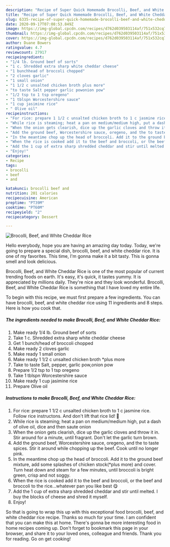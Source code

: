 ```yaml
---
description: "Recipe of Super Quick Homemade Brocolli, Beef, and White Cheddar Rice"
title: "Recipe of Super Quick Homemade Brocolli, Beef, and White Cheddar Rice"
slug: 6335-recipe-of-super-quick-homemade-brocolli-beef-and-white-cheddar-rice
date: 2020-09-17T07:08:53.849Z
image: https://img-global.cpcdn.com/recipes/d762d039503114af/751x532cq70/brocolli-beef-and-white-cheddar-rice-recipe-main-photo.jpg
thumbnail: https://img-global.cpcdn.com/recipes/d762d039503114af/751x532cq70/brocolli-beef-and-white-cheddar-rice-recipe-main-photo.jpg
cover: https://img-global.cpcdn.com/recipes/d762d039503114af/751x532cq70/brocolli-beef-and-white-cheddar-rice-recipe-main-photo.jpg
author: Duane Bowers
ratingvalue: 4.7
reviewcount: 27917
recipeingredient:
- "1/4 lb. Ground beef of sorts"
- "1 c. Shredded extra sharp white cheddar cheese"
- "1 bunchhead of broccoli chopped"
- "2 cloves garlic"
- "1 small onion"
- "1 1/2 c unsalted chicken broth plus more"
- "to taste Salt pepper garlic powonion pow"
- "1/2 tsp to 1 tsp oregeno"
- "1 tblspn Worcestershire sauce"
- "1 cup jasimine rice"
- " Olive oil"
recipeinstructions:
- "For rice: prepare 1 1/2 c unsalted chicken broth to 1 c jasmine rice. Follow rice instructons. And don&#39;t lift that rice lid! 👀"
- "While rice is steaming; heat a pan on medium/medium high, put a dash of olive oil, dice and then saute onion"
- "When the onion gets clearish, dice up the garlic cloves and throw it in. Stir around for a minute, until fragrant. Don&#39;t let the garlic turn brown."
- "Add the ground beef, Worcestershire sauce, oregeno, and the to taste spices. Stir it around while chopping up the beef. Cook until no longer pink."
- "In the meantime chop up the head of broccoli. Add it to the ground beef mixture, add some splashes of chicken stock(*plus more) and cover. Turn heat down and steam for a few minutes, until broccoli is bright green, crisp and not soggy."
- "When the rice is cooked add it to the beef and broccoli, or the beef and broccoli to the rice...whatever pan you like best 😋"
- "Add the 1 cup of extra sharp shredded cheddar and stir until melted. I buy the blocks of cheese and shred it myself."
- "Enjoy!"
categories:
- Recipe
tags:
- brocolli
- beef
- and

katakunci: brocolli beef and 
nutrition: 201 calories
recipecuisine: American
preptime: "PT39M"
cooktime: "PT60M"
recipeyield: "2"
recipecategory: Dessert

---
```



![Brocolli, Beef, and White Cheddar Rice](https://img-global.cpcdn.com/recipes/d762d039503114af/751x532cq70/brocolli-beef-and-white-cheddar-rice-recipe-main-photo.jpg)

Hello everybody, hope you are having an amazing day today. Today, we're going to prepare a special dish, brocolli, beef, and white cheddar rice. It is one of my favorites. This time, I'm gonna make it a bit tasty. This is gonna smell and look delicious.

Brocolli, Beef, and White Cheddar Rice is one of the most popular of current trending foods on earth. It's easy, it's quick, it tastes yummy. It is appreciated by millions daily. They're nice and they look wonderful. Brocolli, Beef, and White Cheddar Rice is something that I have loved my entire life.




To begin with this recipe, we must first prepare a few ingredients. You can have brocolli, beef, and white cheddar rice using 11 ingredients and 8 steps. Here is how you cook that.

<!--inarticleads1-->

##### The ingredients needed to make Brocolli, Beef, and White Cheddar Rice:

1. Make ready 1/4 lb. Ground beef of sorts
1. Take 1 c. Shredded extra sharp white cheddar cheese
1. Get 1 bunch/head of broccoli chopped
1. Make ready 2 cloves garlic
1. Make ready 1 small onion
1. Make ready 1 1/2 c unsalted chicken broth *plus more
1. Take to taste Salt, pepper, garlic pow,onion pow
1. Prepare 1/2 tsp to 1 tsp oregeno
1. Take 1 tblspn Worcestershire sauce
1. Make ready 1 cup jasimine rice
1. Prepare  Olive oil




<!--inarticleads2-->

##### Instructions to make Brocolli, Beef, and White Cheddar Rice:

1. For rice: prepare 1 1/2 c unsalted chicken broth to 1 c jasmine rice. Follow rice instructons. And don&#39;t lift that rice lid! 👀
1. While rice is steaming; heat a pan on medium/medium high, put a dash of olive oil, dice and then saute onion
1. When the onion gets clearish, dice up the garlic cloves and throw it in. Stir around for a minute, until fragrant. Don&#39;t let the garlic turn brown.
1. Add the ground beef, Worcestershire sauce, oregeno, and the to taste spices. Stir it around while chopping up the beef. Cook until no longer pink.
1. In the meantime chop up the head of broccoli. Add it to the ground beef mixture, add some splashes of chicken stock(*plus more) and cover. Turn heat down and steam for a few minutes, until broccoli is bright green, crisp and not soggy.
1. When the rice is cooked add it to the beef and broccoli, or the beef and broccoli to the rice...whatever pan you like best 😋
1. Add the 1 cup of extra sharp shredded cheddar and stir until melted. I buy the blocks of cheese and shred it myself.
1. Enjoy!




So that is going to wrap this up with this exceptional food brocolli, beef, and white cheddar rice recipe. Thanks so much for your time. I am confident that you can make this at home. There's gonna be more interesting food in home recipes coming up. Don't forget to bookmark this page in your browser, and share it to your loved ones, colleague and friends. Thank you for reading. Go on get cooking!
